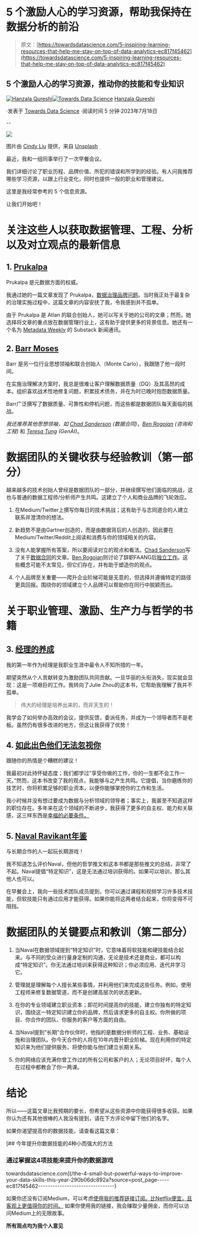 # 5 个激励人心的学习资源，帮助我保持在数据分析的前沿

> 原文：[https://towardsdatascience.com/5-inspiring-learning-resources-that-help-me-stay-on-top-of-data-analytics-ec817f45462](https://towardsdatascience.com/5-inspiring-learning-resources-that-help-me-stay-on-top-of-data-analytics-ec817f45462)

## 5 个激励人心的学习资源，推动你的技能和专业知识

[](https://hanzalaqureshi.medium.com/?source=post_page-----ec817f45462--------------------------------)[![Hanzala Qureshi](../Images/6241f863e3e0159e39fdec753095f792.png)](https://hanzalaqureshi.medium.com/?source=post_page-----ec817f45462--------------------------------)[](https://towardsdatascience.com/?source=post_page-----ec817f45462--------------------------------)[![Towards Data Science](../Images/a6ff2676ffcc0c7aad8aaf1d79379785.png)](https://towardsdatascience.com/?source=post_page-----ec817f45462--------------------------------) [Hanzala Qureshi](https://hanzalaqureshi.medium.com/?source=post_page-----ec817f45462--------------------------------)

·发表于 [Towards Data Science](https://towardsdatascience.com/?source=post_page-----ec817f45462--------------------------------) ·阅读时间 5 分钟·2023年7月18日

--

![](../Images/28be234651281e3d0a492e88a94953bf.png)

图片由 [Cindy Liu](https://unsplash.com/it/@chapter2studio?utm_source=medium&utm_medium=referral) 提供，来自 [Unsplash](https://unsplash.com/?utm_source=medium&utm_medium=referral)

最近，我和一组同事举行了一次早餐会议。

我们详细讨论了职业历程、品牌价值、所犯的错误和所学到的经验。有人问我推荐哪些学习资源，以跟上行业变化，同时也提供一般的职业和管理建议。

这里是我经常参考的 5 个信息资源。

让我们开始吧！

# 关注这些人以获取数据管理、工程、分析以及对立观点的最新信息

## 1\. [Prukalpa](https://medium.com/u/38a5ef6ab673)

Prukalpa 是元数据方面的权威。

我通过她的一篇文章发现了 Prukalpa，[数据治理品牌问题](/data-governance-has-a-serious-branding-problem-7925b909712b)。当时我正处于最复杂的治理实施过程中，这篇文章的内容安抚了我，令我感到并不孤单。

由于 Prukalpa 是 Atlan 的联合创始人，她可以写关于她的公司的文章；然而，她选择将文章的重点放在数据管理行业上，这有助于提供更多的背景信息。她还有一个名为 [Metadata Weekly](https://metadataweekly.substack.com/) 的 Substack 新闻通讯。

## 2\. [Barr Moses](https://medium.com/u/2818bac48708)

Barr 是另一位行业思想领袖和联合创始人（Monte Carlo），我跟随了他一段时间。

在实施治理解决方案时，我总是很难让客户理解数据质量（DQ）及其高昂的成本。组织喜欢战术性地修复问题，积累技术债务，并在为时已晚时抱怨数据质量。

Barr广泛撰写了数据质量、可靠性和停机问题，而这些都是数据团队每天面临的挑战。

*我还推荐其他思想领袖，如* [*Chad Sanderson*](https://medium.com/u/552b7bc2d1de) *(数据合同)*，[*Ben Rogojan*](https://medium.com/u/41cd8f154e82) *(咨询和工程)* 和 *[Teresa Tung](https://www.linkedin.com/in/teresatung)* *(GenAI)*。

# 数据团队的关键收获与经验教训（第一部分）

越来越多的技术创始人曾经是数据团队的一部分，并继续撰写他们面临的挑战，这也与普通的数据工程师/分析师产生共鸣。这建立了个人和商业品牌的飞轮效应。

1.  在Medium/Twitter上撰写你每日的技术挑战；这有助于与志同道合的人建立联系并澄清你的想法。

1.  新趋势不是由Gartner创造的，而是由数据背后的人创造的，因此要在Medium/Twitter/Reddit上阅读和消费与你的领域相关的内容。

1.  没有人能掌握所有答案，所以要阅读对立的观点和看法。[Chad Sanderson](https://medium.com/u/552b7bc2d1de)写了关于[数据合同](https://dataproducts.substack.com/p/the-rise-of-data-contracts)的文章。[Ben Rogojan](https://medium.com/u/41cd8f154e82)则讨论了辞职FAANG后[独立工作](https://www.youtube.com/watch?v=XcwY-HRktRA&t=2821s)。这些概念可能不太常见，但它们存在，并有助于塑造你的观点。

1.  个人品牌至关重要——爬升企业阶梯可能是无意的，但选择并遵循特定的路径更具回报。围绕你的领域建立个人品牌可以帮助你在同行中脱颖而出。

# 关于职业管理、激励、生产力与哲学的书籍

## 3\. [经理的养成](https://www.amazon.co.uk/Making-Manager-What-Everyone-Looks/dp/0753552892)

我的第一年作为经理是我职业生涯中最令人不知所措的一年。

期望突然从个人贡献转变为激励团队共同贡献。一旦华丽的头衔消失，现实就会显现：这是一项艰巨的工作。我转向了Julie Zhou的这本书，它帮助我理解了我并不孤单。

> 伟大的经理是培养出来的，而非天生的！

我学会了如何举办高效的会议，提供反馈，委派任务，并成为一个领导者而不是老板。虽然仍有很多改进的地方，但这让我获得了优势！

## 4\. [如此出色他们无法忽视你](https://www.amazon.co.uk/Good-They-Cant-Ignore-You/dp/0349415862)

跟随你的热情是个糟糕的建议！

我最初对此持怀疑态度；我们都学过“享受你做的工作，你的一生都不会工作一天。”然而，这本书改变了我的观点，我能够与之产生共鸣。它提倡，当你磨练你的技艺时，你将积累足够的职业资本，以便你能够掌控你的工作和生活。

我小时候并没有想过要成为数据与分析领域的领导者；事实上，我甚至不知道这样的职位存在。多年来在这个领域的不断进步，我获得了更多的自主权、能力和关联感，这三样东西是[幸福的必要条件。](https://en.wikipedia.org/wiki/Self-determination_theory)

## 5\. [Naval Ravikant年鉴](https://www.amazon.co.uk/Almanack-Naval-Ravikant-Wealth-Happiness/dp/1544514212/ref=asc_df_1544514212/?tag=&linkCode=df0&hvadid=427902758346&hvpos=&hvnetw=g&hvrand=16432965921415312946&hvpone=&hvptwo=&hvqmt=&hvdev=c&hvdvcmdl=&hvlocint=&hvlocphy=9046521&hvtargid=pla-942394169643&psc=1&ref=&adgrpid=103526071910)

与长期合作的人一起玩长期游戏！

我不知道怎么评价Naval，但他的哲学推文和这本书都是那些推文的总结，非常了不起。Naval提倡“特定知识”，这是无法通过培训获得的。如果可以培训，那么其他人也可以。

在早餐会上，我向一些技术团队成员提到，你可以通过课程和视频学习许多技术技能，但软技能只有通过应用才能获得。如果你能将这两者结合起来，你将变得不可阻挡。

# 数据团队的关键要点和教训（第二部分）

1.  当Naval在数据领域提到“特定知识”时，它意味着将软技能和硬技能结合起来。与不同的受众进行量身定制的沟通，无论是技术还是商业，都可以构成“特定知识”。你无法通过培训来获得这种知识；你必须应用、迭代并学习它。

1.  管理就是理解每个人擅长某些事情，并利用他们来完成这些任务。例如，使用工程师来修复数据管道，而不是创建高层次的状态更新。

1.  在你的专业领域建立职业资本；即花时间提高你的技能，建立你独有的特定知识，围绕这一特定知识建立你的品牌，然后请求更多的自主权。你所做的项目、你合作的团队、你服务的客户等方面的自由。

1.  当Naval提到“长期”合作伙伴时，他指的是数据分析师的工程、业务、基础设施和治理团队。你今天合作的人将在10年内晋升职业阶梯。现在利用你的特定知识来为他们提供服务，将使你能与他们建立长期关系。

1.  你的网络应该充满你曾工作过的所有公司和客户的人；无论项目好坏，每个人在过程中都教会了你一两课。

# 结论

所以——这篇文章比我预期的要长，但希望从这些资源中你能获得很多收获。如果你认为还有其他很棒的人我没有提到，请在下方评论中留下他们的名字。

如果你渴望提高你的数据技能，请查看这篇文章：

[](/the-4-small-but-powerful-ways-to-improve-your-data-skills-this-year-290b06dc892a?source=post_page-----ec817f45462--------------------------------) [## 今年提升你数据技能的4种小而强大的方法

### 通过掌握这4项技能来提升你的数据游戏

towardsdatascience.com](/the-4-small-but-powerful-ways-to-improve-your-data-skills-this-year-290b06dc892a?source=post_page-----ec817f45462--------------------------------)

如果你还没有订阅Medium，可以考虑[使用我的推荐链接订阅。比Netflix便宜，且客观上更值得你的时间。](https://hanzalaqureshi.medium.com/membership) 如果你使用我的链接，我会赚取少量佣金，而你可以访问Medium上的无限故事。

**所有观点均为我个人意见**
